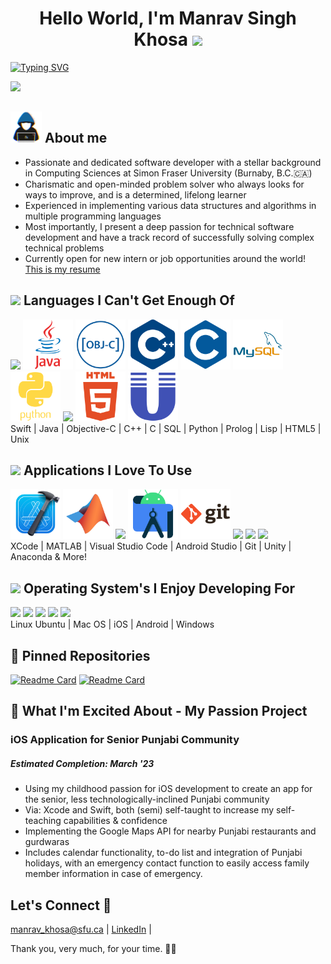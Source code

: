 
<h1 align="center"><b>Hello World, I'm Manrav Singh Khosa </b><img src="https://media.giphy.com/media/hvRJCLFzcasrR4ia7z/giphy.gif" width="35"></h1>

[![Typing SVG](https://readme-typing-svg.demolab.com?font=Fira+Code&weight=600&size=25&duration=2500&pause=200&color=61AACF&center=true&vCenter=true&width=1000&lines=Let's+Code+The+Future%2C+%E2%8F%B0;One+Line+At+A+Time.+%F0%9F%9A%80;Code+Is+My+Canvas+%F0%9F%8E%A8;Positive+Mental+Attitude+%F0%9F%94%91;Grit+%F0%9F%91%B7%F0%9F%8F%BD;Perseverance%2C+No+Matter+The+Bug+%F0%9F%90%9E)](https://git.io/typing-svg)

<img src="https://user-images.githubusercontent.com/73097560/115834477-dbab4500-a447-11eb-908a-139a6edaec5c.gif">

## <picture><img src = "https://github.com/0xAbdulKhalid/0xAbdulKhalid/raw/main/assets/mdImages/about_me.gif" width = 50px></picture> **About me**

- Passionate and dedicated software developer with a stellar background in Computing Sciences at Simon Fraser University (Burnaby, B.C.🇨🇦)
- Charismatic and open-minded problem solver who always looks for ways to improve, and is a determined, lifelong learner
- Experienced in implementing various data structures and algorithms in multiple programming languages
- Most importantly, I present a deep passion for technical software development and have a track record of successfully solving complex technical problems
- Currently open for new intern or job opportunities around the world! [This is my resume](https://drive.google.com/file/d/1QHjIFX_PJEd_LzshgadUxo0RLx5o_EsM/view?usp=share_link)

## <img src="https://media2.giphy.com/media/QssGEmpkyEOhBCb7e1/giphy.gif?cid=ecf05e47a0n3gi1bfqntqmob8g9aid1oyj2wr3ds3mg700bl&rid=giphy.gif" width ="25"><b> Languages I Can't Get Enough Of</b>

<picture><img src = "https://user-images.githubusercontent.com/25181517/121406389-6267a300-c95e-11eb-8d67-f1e22afe8aea.png" width = 80px></picture>
<picture><img src = "https://github.com/devicons/devicon/blob/master/icons/java/java-original-wordmark.svg" width = 80px></picture>
<picture><img src = "https://github.com/devicons/devicon/blob/master/icons/objectivec/objectivec-plain.svg" width = 80px></picture>
<picture><img src = "https://github.com/devicons/devicon/blob/master/icons/cplusplus/cplusplus-plain.svg" width = 80px></picture>
<picture><img src = "https://github.com/devicons/devicon/blob/master/icons/c/c-plain.svg" width = 80px></picture>
<picture><img src = "https://github.com/devicons/devicon/blob/master/icons/mysql/mysql-original-wordmark.svg" width = 80px></picture>
<picture><img src = "https://github.com/devicons/devicon/blob/master/icons/python/python-plain-wordmark.svg" width = 80px></picture>
<picture><img src = "https://upload.wikimedia.org/wikipedia/commons/4/48/Lisp_logo.svg" width = 80px></picture>
<picture><img src = "https://github.com/devicons/devicon/blob/master/icons/html5/html5-plain-wordmark.svg" width = 80px></picture>
<picture><img src = "https://github.com/devicons/devicon/blob/master/icons/unix/unix-original.svg" width = 80px></picture>
<br>
Swift | Java | Objective-C | C++ | C | SQL | Python | Prolog | Lisp | HTML5 | Unix 

## <img src="https://media2.giphy.com/media/QssGEmpkyEOhBCb7e1/giphy.gif?cid=ecf05e47a0n3gi1bfqntqmob8g9aid1oyj2wr3ds3mg700bl&rid=giphy.gif" width ="25"><b> Applications I Love To Use</b>
<picture><img src = "https://github.com/devicons/devicon/blob/master/icons/xcode/xcode-original.svg" width = 80px></picture>
<picture><img src = "https://github.com/devicons/devicon/blob/master/icons/matlab/matlab-original.svg" width = 80px></picture>
<picture><img src = "https://img.icons8.com/color/512/visual-studio-code-2019.png" width = 80px></picture>
<picture><img src = "https://github.com/devicons/devicon/blob/master/icons/androidstudio/androidstudio-original.svg" width = 80px></picture>
<picture><img src = "https://github.com/devicons/devicon/blob/master/icons/git/git-original-wordmark.svg" width = 80px></picture>
<picture><img src = "https://img.icons8.com/plasticine/512/github-squared.png" width = 80px></picture>
<picture><img src = "https://img.icons8.com/nolan/512/unity.png" width = 80px></picture>
<picture><img src = "https://img.icons8.com/dusk/512/anaconda.png" width = 80px></picture>
<br>
XCode | MATLAB | Visual Studio Code | Android Studio | Git | Unity | Anaconda & More!

## <img src="https://media2.giphy.com/media/QssGEmpkyEOhBCb7e1/giphy.gif?cid=ecf05e47a0n3gi1bfqntqmob8g9aid1oyj2wr3ds3mg700bl&rid=giphy.gif" width ="25"><b> Operating System's I Enjoy Developing For </b>
<picture><img src = "https://img.icons8.com/color/512/linux.png" width = 80px></picture>
<picture><img src = "https://img.icons8.com/color/512/happy-mac.png" width = 80px></picture>
<picture><img src = "https://img.icons8.com/nolan/512/ios-logo.png" width = 80px></picture>
<picture><img src = "https://img.icons8.com/fluency/512/android.png" width = 80px></picture>
<picture><img src = "https://img.icons8.com/fluency/512/windows-10.png" width = 80px></picture>
<br>
Linux Ubuntu | Mac OS | iOS | Android | Windows

## 📌 Pinned Repositories
[![Readme Card](https://github-readme-stats.vercel.app/api/pin/?username=manravskhosa&repo=priorityQueue)]([https://github.com/anuraghazra/github-readme-stats](https://github.com/manravskhosa/Priority-Controlled-Task-Manager.git))
[![Readme Card](https://github-readme-stats.vercel.app/api/pin/?username=manravskhosa&repo=sphere)](https://github.com/anuraghazra/github-readme-stats)


## 🥹 What I'm Excited About - My Passion Project
<h3>iOS Application for Senior Punjabi Community</h3> 
<h5>Estimated Completion: March '23</h5> 


- Using my childhood passion for iOS development to create an app for the senior, less technologically-inclined Punjabi community
- Via: Xcode and Swift, both (semi) self-taught to increase my self-teaching capabilities & confidence
- Implementing the Google Maps API for nearby Punjabi restaurants and gurdwaras
- Includes calendar functionality, to-do list and integration of Punjabi holidays, with an emergency contact function to easily access family member information in case of emergency.


## Let's Connect 🤝
manrav_khosa@sfu.ca | <a href="https://www.linkedin.com/in/manrav-singh/">LinkedIn</a> | 


Thank you, very much, for your time. 🫶🏽
